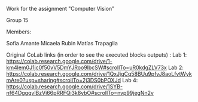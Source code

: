 Work for the assignment "Computer Vision"

Group 15

Members:

Sofía Amante
Micaela Rubin
Matías Trapaglia


Original CoLab links (in order to see the executed blocks outputs) :
Lab 1:
https://colab.research.google.com/drive/1-km4lem0J1jc0f50vV5DmYJRoo9lbcSW#scrollTo=uR0kdgZLV73x
Lab 2:
https://colab.research.google.com/drive/1QxJjqCq58BUu9pfvJ8aoLfvtWykmAre0?usp=sharing#scrollTo=2j3DS0bPOXJd
Lab 4:
https://colab.research.google.com/drive/1SYB-nf64DggqvlBzVi66pRRFQi3k8ybO#scrollTo=nvp99jegNn2v
